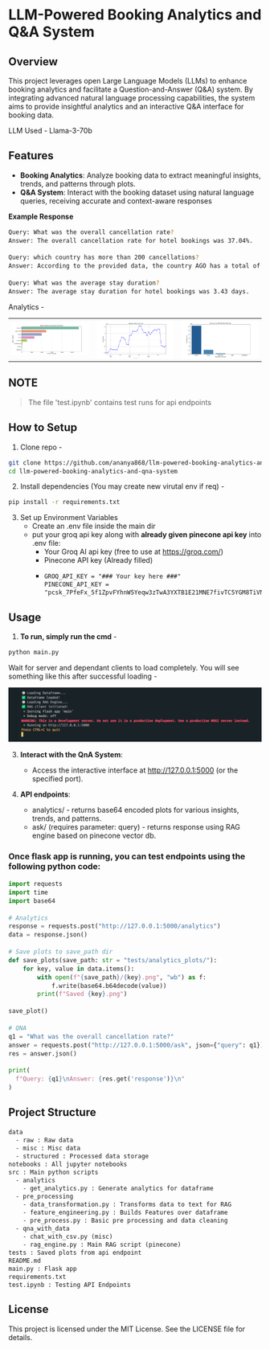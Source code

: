 # LLM-Powered Booking Analytics and Q&A System

## Overview

This project leverages open Large Language Models (LLMs) to enhance booking analytics and facilitate a Question-and-Answer (Q&A) system. By integrating advanced natural language processing capabilities, the system aims to provide insightful analytics and an interactive Q&A interface for booking data.

LLM Used - Llama-3-70b 

## Features

- **Booking Analytics**: Analyze booking data to extract meaningful insights, trends, and patterns through plots.
- **Q&A System**: Interact with the booking dataset using natural language queries, receiving accurate and context-aware responses

**Example Response**
```bash
Query: What was the overall cancellation rate?
Answer: The overall cancellation rate for hotel bookings was 37.04%.

Query: which country has more than 200 cancellations?
Answer: According to the provided data, the country AGO has a total of 205 cancellations, which is more than 200.

Query: What was the average stay duration?
Answer: The average stay duration for hotel bookings was 3.43 days.
```
Analytics - 
<table>
  <tr>
    <td><img src=tests/analytics_plots/market_segment_distribution.png width="300"></td>
    <td><img src=tests/analytics_plots/revenue_trends.png width="300"></td>
    <td><img src=tests/analytics_plots/revenue_by_channel.png width="300"></td>
  </tr>
</table>

## **NOTE**

> The file 'test.ipynb' contains test runs for api endpoints

## **How to Setup** 

1. Clone repo -
```bash
git clone https://github.com/ananya868/llm-powered-booking-analytics-and-qna-system.git
cd llm-powered-booking-analytics-and-qna-system
```
2. Install dependencies (You may create new virutal env if req) -
```bash
pip install -r requirements.txt
```
3. Set up Environment Variables
   - Create an .env file inside the main dir
   - put your groq api key along with **already given pinecone api key** into .env file:
      - Your Groq AI api key (free to use at https://groq.com/)
      - Pinecone API key (Already filled)
      - ```
        GROQ_API_KEY = "### Your key here ###"
        PINECONE_API_KEY = "pcsk_7PfeFx_5f1ZpvFYhnW5Yeqw3zTwA3YXTB1E21MNE7fivTC5YGM8TiVNgKzBz4rAzGyroRf"
        ```

## **Usage**

1. **To run, simply run the cmd** -
```bash
python main.py
```
Wait for server and dependant clients to load completely. You will see something like this after successful loading -
   
![A](data/misc/run.png)

3. **Interact with the QnA System**:
   - Access the interactive interface at http://127.0.0.1:5000 (or the specified port).

4. **API endpoints**:
   - analytics/ - returns base64 encoded plots for various insights, trends, and patterns.
   - ask/  (requires parameter: query) - returns response using RAG engine based on pinecone vector db.


### Once flask app is running, you can test endpoints using the following python code:

```python
import requests
import time
import base64

# Analytics
response = requests.post("http://127.0.0.1:5000/analytics")
data = response.json()

# Save plots to save_path dir
def save_plots(save_path: str = "tests/analytics_plots/"): 
    for key, value in data.items():
        with open(f"{save_path}/{key}.png", "wb") as f:
            f.write(base64.b64decode(value))
        print(f"Saved {key}.png")

save_plot()

# QNA 
q1 = "What was the overall cancellation rate?"
answer = requests.post("http://127.0.0.1:5000/ask", json={"query": q1})
res = answer.json()

print(
  f"Query: {q1}\nAnswer: {res.get('response')}\n"
)
```

## **Project Structure**

```
data
  - raw : Raw data
  - misc : Misc data
  - structured : Processed data storage
notebooks : All jupyter notebooks
src : Main python scripts
  - analytics 
    - get_analytics.py : Generate analytics for dataframe
  - pre_processing
    - data_transformation.py : Transforms data to text for RAG
    - feature_engineering.py : Builds Features over dataframe
    - pre_process.py : Basic pre processing and data cleaning
  - qna_with_data
    - chat_with_csv.py (misc)
    - rag_engine.py : Main RAG script (pinecone)
tests : Saved plots from api endpoint 
README.md 
main.py : Flask app
requirements.txt
test.ipynb : Testing API Endpoints
```

## **License**

This project is licensed under the MIT License. See the LICENSE file for details.






















